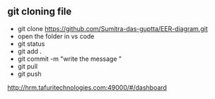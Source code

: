 
## git cloning file 

 - git clone https://github.com/Sumitra-das-guptta/EER-diagram.git
 - open the folder in vs code
 - git status
 - git add .
 - git commit -m "write the message "
 - git pull
 - git push

http://hrm.tafuritechnologies.com:49000/#/dashboard
